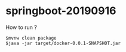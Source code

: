 # springboot-20190916

How to run ?
```
$mvnw clean package
$java -jar target/docker-0.0.1-SNAPSHOT.jar
```
